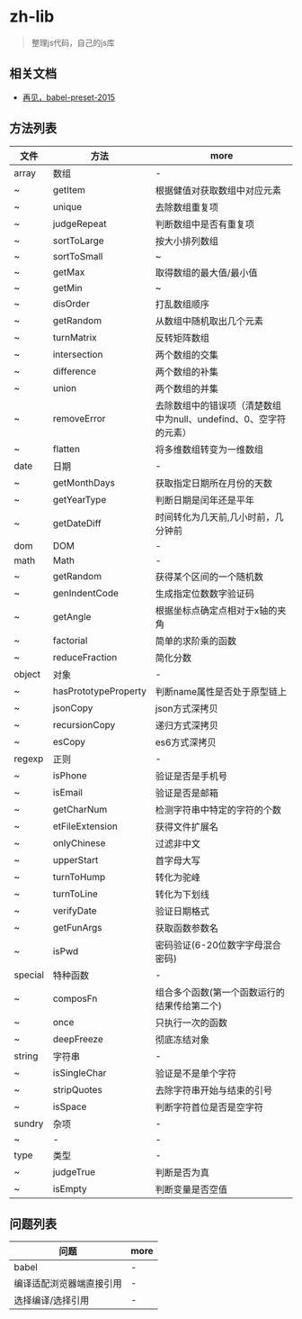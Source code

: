 # zh-lib

> 整理js代码，自己的js库

## 相关文档

- [再见，babel-preset-2015](https://zhuanlan.zhihu.com/p/29506685)

## 方法列表

| 文件      | 方法                   | more                                    |
|---------|----------------------|-----------------------------------------|
| array   | 数组                   | -                                       |
| ~       | getItem              | 根据健值对获取数组中对应元素                          |
| ~       | unique               | 去除数组重复项                                 |
| ~       | judgeRepeat          | 判断数组中是否有重复项                             |
| ~       | sortToLarge          | 按大小排列数组                                 |
| ~       | sortToSmall          | ~                                       |
| ~       | getMax               | 取得数组的最大值/最小值                            |
| ~       | getMin               | ~                                       |
| ~       | disOrder             | 打乱数组顺序                                  |
| ~       | getRandom            | 从数组中随机取出几个元素                            |
| ~       | turnMatrix           | 反转矩阵数组                                  |
| ~       | intersection         | 两个数组的交集                                 |
| ~       | difference           | 两个数组的补集                                 |
| ~       | union                | 两个数组的并集                                 |
| ~       | removeError          | 去除数组中的错误项（清楚数组中为null、undefind、0、空字符的元素） |
| ~       | flatten              | 将多维数组转变为一维数组                            |
| date    | 日期                   | -                                       |
| ~       | getMonthDays         | 获取指定日期所在月份的天数                           |
| ~       | getYearType          | 判断日期是闰年还是平年                             |
| ~       | getDateDiff          | 时间转化为几天前,几小时前，几分钟前                      |
| dom     | DOM                  | -                                       |
| math    | Math                 | -                                       |
| ~       | getRandom            | 获得某个区间的一个随机数                            |
| ~       | genIndentCode        | 生成指定位数数字验证码                             |
| ~       | getAngle             | 根据坐标点确定点相对于x轴的夹角                        |
| ~       | factorial            | 简单的求阶乘的函数                               |
| ~       | reduceFraction       | 简化分数                                    |
| object  | 对象                   | -                                       |
| ~       | hasPrototypeProperty | 判断name属性是否处于原型链上                        |
| ~       | jsonCopy             | json方式深拷贝                               |
| ~       | recursionCopy        | 递归方式深拷贝                                 |
| ~       | esCopy               | es6方式深拷贝                                |
| regexp  | 正则                   | -                                       |
| ~       | isPhone              | 验证是否是手机号                                |
| ~       | isEmail              | 验证是否是邮箱                                 |
| ~       | getCharNum           | 检测字符串中特定的字符的个数                          |
| ~       | etFileExtension      | 获得文件扩展名                                 |
| ~       | onlyChinese          | 过滤非中文                                   |
| ~       | upperStart           | 首字母大写                                   |
| ~       | turnToHump           | 转化为驼峰                                   |
| ~       | turnToLine           | 转化为下划线                                  |
| ~       | verifyDate           | 验证日期格式                                  |
| ~       | getFunArgs           | 获取函数参数名                                 |
| ~       | isPwd                | 密码验证(6-20位数字字母混合密码)                     |
| special | 特种函数                 | -                                       |
| ~       | composFn             | 组合多个函数(第一个函数运行的结果传给第二个)                 |
| ~       | once                 | 只执行一次的函数                                |
| ~       | deepFreeze           | 彻底冻结对象                                  |
| string  | 字符串                  | -                                       |
| ~       | isSingleChar         | 验证是不是单个字符                               |
| ~       | stripQuotes          | 去除字符串开始与结束的引号                           |
| ~       | isSpace              | 判断字符首位是否是空字符                            |
| sundry  | 杂项                   | -                                       |
| ~       | -                    | -                                       |
| type    | 类型                   | -                                       |
| ~       | judgeTrue            | 判断是否为真                                  |
| ~       | isEmpty              | 判断变量是否空值                                |

## 问题列表

| 问题           | more |
|--------------|------|
| babel        | -    |
| 编译适配浏览器端直接引用 | -    |
| 选择编译/选择引用    | -    |
